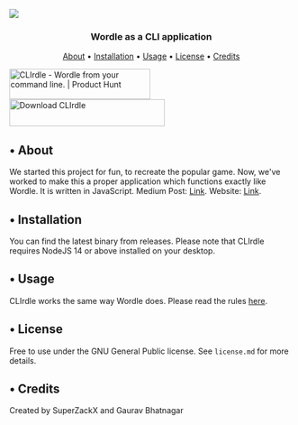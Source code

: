 <a href="https://github.com/superzackx/clirdle"><img src="https://user-images.githubusercontent.com/58135394/163711903-24793ed8-0f8b-47a6-851f-f451502d4c3b.png"></a>
<h3 align="center">Wordle as a CLI application</h3>
<p align="center">
  <a href="#about">About</a>
  •
  <a href="#installation">Installation</a>
  •
  <a href="#usage">Usage</a>
  •
  <a href="#license">License</a>
  •
  <a href="#credits">Credits</a>
</p>

<a href="https://www.producthunt.com/posts/clirdle?utm_source=badge-featured&utm_medium=badge&utm_souce=badge-clirdle" target="_blank"><img src="https://api.producthunt.com/widgets/embed-image/v1/featured.svg?post_id=342221&theme=light" alt="CLIrdle - Wordle&#0032;from&#0032;your&#0032;command&#0032;line&#0046;&#0032; | Product Hunt" style="width: 250px; height: 54px;" width="250" height="54" /></a>
<a href="https://sourceforge.net/projects/clirdle/files/latest/download"><img alt="Download CLIrdle" src="https://a.fsdn.com/con/app/sf-download-button" width=276 height=48 srcset="https://a.fsdn.com/con/app/sf-download-button?button_size=2x 2x"></a>

<h2 id="about">• About</h2>
<p>We started this project for fun, to recreate the popular game. Now, we've worked to make this a proper application which functions exactly like Wordle. It is written in JavaScript. Medium Post: <a href="https://medium.com/@yash.bhatnagar1919/crafting-clirdle-wordle-in-your-cli-7a3cb132975e">Link</a>. Website: <a href="https://clirdle.yashbhatnagar.com/">Link</a>.</p>

<h2 id="installation">• Installation</h2>
<p>You can find the latest binary from releases. Please note that CLIrdle requires NodeJS 14 or above installed on your desktop.</p>

<h2 id="usage">• Usage</h2>
<p>CLIrdle works the same way Wordle does. Please read the rules <a href="https://www.nytimes.com/games/wordle/index.html">here</a>.</p>

<h2 id="license">• License</h2>
<p>Free to use under the GNU General Public license. See <code>license.md</code> for more details.</p>

<h2 id="credits">• Credits</h2>
<p>Created by SuperZackX and Gaurav Bhatnagar</p>
